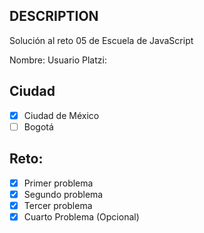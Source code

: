 ## DESCRIPTION

Solución al reto 05 de Escuela de JavaScript

Nombre:
Usuario Platzi:

## Ciudad

- [x] Ciudad de México
- [ ] Bogotá

## Reto:

- [x] Primer problema
- [x] Segundo problema
- [x] Tercer problema
- [x] Cuarto Problema (Opcional)
